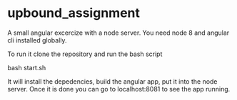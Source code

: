 # upbound_assignment
A small angular excercize with a node server. You need node 8 and angular cli installed globally.

To run it clone the repository and run the bash script

bash start.sh

It will install the depedencies, build the angular app, put it into the node server.
Once it is done you can go to localhost:8081 to see the app running.



